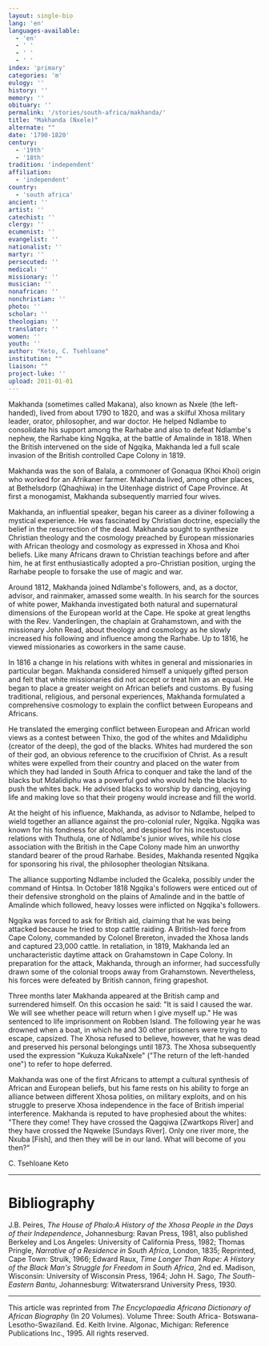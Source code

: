 ```yaml
---
layout: single-bio
lang: 'en'
languages-available:
  - 'en'
  - ' '
  - ' '
  - ' '
index: 'primary'
categories: 'm'
eulogy: ''
history: ''
memory: ''
obituary: ''
permalink: '/stories/south-africa/makhanda/'
title: "Makhanda (Nxele)"
alternate: ""
date: '1790-1820'
century:
  - '19th'
  - '18th'
tradition: 'independent'
affiliation:
  - 'independent'
country:
  - 'south africa'
ancient: ''
artist: ''
catechist: ''
clergy: ''
ecumenist: ''
evangelist: ''
nationalist: ''
martyr: ''
persecuted: ''
medical: ''
missionary: ''
musician: ''
nonafrican: ''
nonchristian: ''
photo: ''
scholar: ''
theologian: ''
translator: ''
women: ''
youth: ''
author: "Keto, C. Tsehloane"
institution: ""
liaison: ""
project-luke: ''
upload: 2011-01-01
---
```




Makhanda (sometimes called Makana), also known as Nxele (the left-handed), lived from about 1790 to 1820, and was a skilful Xhosa military leader, orator, philosopher, and war doctor. He helped Ndlambe to consolidate his support among the Rarhabe and also to defeat Ndlambe's nephew, the Rarhabe king Ngqika, at the battle of Amalinde in 1818. When the British intervened on the side of Ngqika, Makhanda led a full scale invasion of the British controlled Cape Colony in 1819.

Makhanda was the son of Balala, a commoner of Gonaqua (Khoi Khoi) origin who worked for an Afrikaner farmer. Makhanda lived, among other places, at Bethelsdorp (Qhaqhiwa) in the Uitenhage district of Cape Province. At first a monogamist, Makhanda subsequently married four wives.

Makhanda, an influential speaker, began his career as a diviner following a mystical experience. He was fascinated by Christian doctrine, especially the belief in the resurrection of the dead. Makhanda sought to synthesize Christian theology and the cosmology preached by European missionaries with African theology and cosmology as expressed in Xhosa and Khoi beliefs. Like many Africans drawn to Christian teachings before and after him, he at first enthusiastically adopted a pro-Christian position, urging the Rarhabe people to forsake the use of magic and war.

Around 1812, Makhanda joined Ndlambe's followers, and, as a doctor, advisor, and rainmaker, amassed some wealth. In his search for the sources of white power, Makhanda investigated both natural and supernatural dimensions of the European world at the Cape. He spoke at great lengths with the Rev. Vanderlingen, the chaplain at Grahamstown, and with the missionary John Read, about theology and cosmology as he slowly increased his following and influence among the Rarhabe. Up to 1816, he viewed missionaries as coworkers in the same cause.

In 1816 a change in his relations with whites in general and missionaries in particular began. Makhanda considered himself a uniquely gifted person and felt that white missionaries did not accept or treat him as an equal. He began to place a greater weight on African beliefs and customs. By fusing traditional, religious, and personal experiences, Makhanda formulated a comprehensive cosmology to explain the conflict between Europeans and Africans.

He translated the emerging conflict between European and African world views as a contest between Thixo, the god of the whites and Mdalidiphu (creator of the deep), the god of the blacks. Whites had murdered the son of their god, an obvious reference to the crucifixion of Christ. As a result whites were expelled from their country and placed on the water from which they had landed in South Africa to conquer and take the land of the blacks but Mdalidiphu was a powerful god who would help the blacks to push the whites back. He advised blacks to worship by dancing, enjoying life and making love so that their progeny would increase and fill the world.

At the height of his influence, Makhanda, as advisor to Ndlambe, helped to wield together an alliance against the pro-colonial ruler, Ngqika. Ngqika was known for his fondness for alcohol, and despised for his incestuous relations with Thuthula, one of Ndlambe's junior wives, while his close association with the British in the Cape Colony made him an unworthy standard bearer of the proud Rarhabe. Besides, Makhanda resented Ngqika for sponsoring his rival, the philosopher theologian Ntsikana.

The alliance supporting Ndlambe included the Gcaleka, possibly under the command of Hintsa. In October 1818 Ngqika's followers were enticed out of their defensive stronghold on the plains of Amalinde and in the battle of Amalinde which followed, heavy losses were inflicted on Ngqika's followers.

Ngqika was forced to ask for British aid, claiming that he was being attacked because he tried to stop cattle raiding. A British-led force from Cape Colony, commanded by Colonel Brereton, invaded the Xhosa lands and captured 23,000 cattle. In retaliation, in 1819, Makhanda led an uncharacteristic daytime attack on Grahamstown in Cape Colony. In preparation for the attack, Makhanda, through an informer, had successfully drawn some of the colonial troops away from Grahamstown. Nevertheless, his forces were defeated by British cannon, firing grapeshot.

Three months later Makhanda appeared at the British camp and surrendered himself. On this occasion he said: "It is said I caused the war. We will see whether peace will return when I give myself up." He was sentenced to life imprisonment on Robben Island. The following year he was drowned when a boat, in which he and 30 other prisoners were trying to escape, capsized. The Xhosa refused to believe, however, that he was dead and preserved his personal belongings until 1873. The Xhosa subsequently used the expression "Kukuza KukaNxele" ("The return of the left-handed one") to refer to hope deferred.

Makhanda was one of the first Africans to attempt a cultural synthesis of African and European beliefs, but his fame rests on his ability to forge an alliance between different Xhosa polities, on military exploits, and on his struggle to preserve Xhosa independence in the face of British imperial interference. Makhanda is reputed to have prophesied about the whites: "There they come! They have crossed the Qagqiwa [Zwartkops River] and they have crossed the Nqweke [Sundays River]. Only one river more, the Nxuba [Fish], and then they will be in our land. What will become of you then?"

C. Tsehloane Keto

---

# Bibliography

J.B. Peires, *The House of Phalo:A History of the Xhosa People in the Days of their Independence*, Johannesburg: Ravan Press, 1981, also published Berkeley and Los Angeles: University of California Press, 1982; Thomas Pringle, *Narrative of a Residence in South Africa*, London, 1835; Reprinted, Cape Town: Struik, 1966; Edward Raux, *Time Longer Than Rope: A History of the Black Man's Struggle for Freedom in South Africa*, 2nd ed. Madison, Wisconsin: University of Wisconsin Press, 1964; John H. Sago, *The South-Eastern Bantu*, Johannesburg: Witwatersrand University Press, 1930.

---

This article was reprinted from *The Encyclopaedia Africana Dictionary of African Biography* (In 20 Volumes). Volume Three: South Africa- Botswana-Lesotho-Swaziland. Ed. Keith Irvine. Algonac, Michigan: Reference Publications Inc., 1995.  All rights reserved.